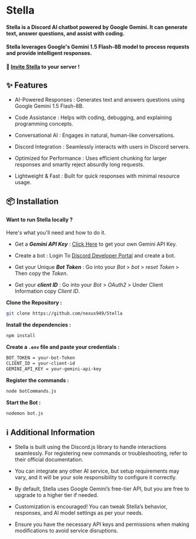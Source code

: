 # Stella

#### Stella is a Discord AI chatbot powered by Google Gemini. It can generate text, answer questions, and assist with coding.

#### Stella leverages Google's Gemini 1.5 Flash-8B model to process requests and provide intelligent responses.

#### 🚀 [Invite Stella]() to your server !

## ✨ Features
- AI-Powered Responses : Generates text and answers questions using Google Gemini 1.5 Flash-8B.

- Code Assistance : Helps with coding, debugging, and explaining programming concepts.

- Conversational AI : Engages in natural, human-like conversations.

- Discord Integration : Seamlessly interacts with users in Discord servers.

- Optimized for Performance : Uses efficient chunking for larger responses and smartly reject absurdly long requests.

- Lightweight & Fast : Built for quick responses with minimal resource usage.

## 📦 Installation
#### Want to run Stella locally ? 
Here's what you'll need and how to do it.

- Get a ***Gemini API Key*** : [Click Here](https://ai.google.dev/gemini-api/docs/api-key?authuser=1) to get your own Gemini API Key.

- Create a bot : Login To [Discord Developer Portal](https://discord.com/developers/applications) and create a bot.

- Get your Unique ***Bot Token*** : Go into your *Bot* > *bot* > *reset Token* > Then copy the *Token*.

- Get your ***client ID*** : Go into your *Bot* > *OAuth2* > Under Client Information copy *Client ID*.

**Clone the Repository :**
```bash
git clone https://github.com/nexus949/Stella
```

**Install the dependencies :**
```bash
npm install
```

**Create a ```.env``` file and paste your credentials :**
```bash
BOT_TOKEN = your-bot-Token
CLIENT_ID = your-client-id
GEMINI_API_KEY = your-gemini-api-key
``` 

**Register the commands :**
```bash
node botCommands.js
```

**Start the Bot :**
```bash
nodemon bot.js
```

## ℹ Additional Information
- Stella is built using the Discord.js library to handle interactions seamlessly. For registering new commands or troubleshooting, refer to their official documentation.

- You can integrate any other AI service, but setup requirements may vary, and it will be your sole responsibility to configure it correctly.

- By default, Stella uses Google Gemini’s free-tier API, but you are free to upgrade to a higher tier if needed.

- Customization is encouraged! You can tweak Stella’s behavior, responses, and AI model settings as per your needs.

- Ensure you have the necessary API keys and permissions when making modifications to avoid service disruptions.